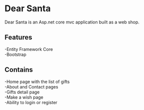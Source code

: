 # Dear Santa

Dear Santa is an Asp.net core mvc application built as a web shop.
## Features
  -Entity Framework Core </br>
  -Bootstrap
  
## Contains
  -Home page with the list of gifts </br>
  -About and Contact pages </br>
  -Gifts detail page  </br>
  -Make a wish page </br>
  -Ability to login or register </br>
